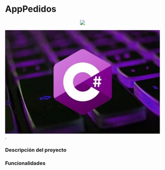 # AppPedidos
<p align="center">
   <img src="http://img.shields.io/static/v1?label=STATUS&message=EM%20DESENVOLVIMENTO&color=RED&style=for-the-badge" #vitrinedev/>
</p>

![image.net](https://github.com/luisjacobpy/06AppPedidos_POO_C-SHARP/blob/main/CSHARP.jpeg).

### Descripción del proyecto

### Funcionalidades



